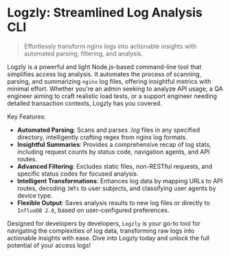 # **Logzly: Streamlined Log Analysis CLI**
> Effortlessly transform nginx logs into actionable insights with automated parsing, filtering, and analysis.


Logzly is a powerful and light Node.js-based command-line tool that simplifies access log analysis. It automates the process of scanning, parsing, and summarizing `nginx` log files, offering insightful metrics with minimal effort. Whether you're an admin seeking to analyze API usage, a QA engineer aiming to craft realistic load tests, or a support engineer needing detailed transaction contexts, Logzly has you covered.

Key Features:
- **Automated Parsing**: Scans and parses *.log* files in any specified directory, intelligently crafting regex from nginx log formats.
- **Insightful Summaries**: Provides a comprehensive recap of log stats, including request counts by status code, navigation agents, and API routes.
- **Advanced Filtering**: Excludes static files, non-RESTful requests, and specific status codes for focused analysis.
- **Intelligent Transformations**: Enhances log data by mapping URLs to API routes, decoding `JWTs` to user subjects, and classifying user agents by device type.
- **Flexible Output**: Saves analysis results to new log files or directly to `InfluxDB 2.0`, based on user-configured preferences.

Designed for developers by developers, `Logzly` is your go-to tool for navigating the complexities of log data, transforming raw logs into actionable insights with ease. Dive into Logzly today and unlock the full potential of your access logs!
